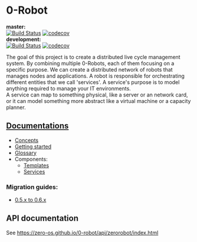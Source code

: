 # 0-Robot

**master:**   
[![Build Status](https://travis-ci.org/zero-os/0-robot.svg?branch=master)](https://travis-ci.org/zero-os/0-robot)
[![codecov](https://codecov.io/gh/zero-os/0-robot/branch/master/graph/badge.svg)](https://codecov.io/gh/zero-os/0-robot)  
**development:**  
[![Build Status](https://travis-ci.org/zero-os/0-robot.svg?branch=development)](https://travis-ci.org/zero-os/0-robot)
[![codecov](https://codecov.io/gh/zero-os/0-robot/branch/development/graph/badge.svg)](https://codecov.io/gh/zero-os/0-robot)

The goal of this project is to create a distributed live cycle management system.
By combining multiple 0-Robots, each of them focusing on a specific purpose. We can create a distributed network of robots that manages nodes and applications.
A robot is responsible for orchestrating different entities that we call 'services'. A service's purpose is to model anything required to manage your IT environments.  
A service can map to something physical, like a server or an network card, or it can model something more abstract like a virtual machine or a capacity planner.

## [Documentations](docs)
- [Concepts](docs/concepts.md)
- [Getting started](docs/getting_started.md)
- [Glossary](docs/glossary.md)
- Components:
    - [Templates](docs/templates/README.md)
    - [Services](docs/services/README.md)

### Migration guides:
- [0.5.x to 0.6.x](docs/migrations/0.5.x_to_0.6.x.md)
## API documentation
See https://zero-os.github.io/0-robot/api/zerorobot/index.html
